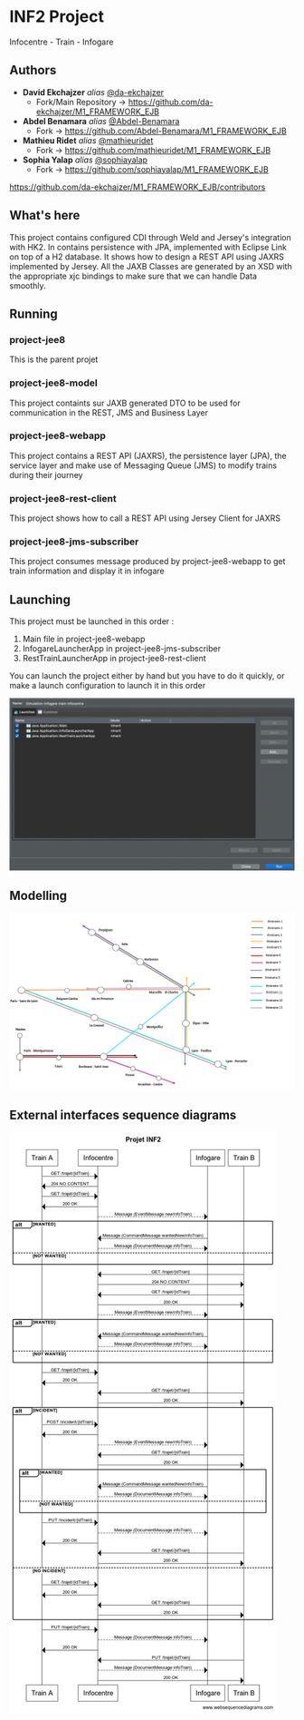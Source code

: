 # INF2 Project

Infocentre - Train - Infogare

## Authors

* **David Ekchajzer** _alias_ [@da-ekchajzer](https://github.com/da-ekchajzer)
  * Fork/Main Repository &#8594; https://github.com/da-ekchajzer/M1_FRAMEWORK_EJB
* **Abdel Benamara** _alias_ [@Abdel-Benamara](https://github.com/Abdel-Benamara)
  * Fork &#8594; https://github.com/Abdel-Benamara/M1_FRAMEWORK_EJB
* **Mathieu Ridet** _alias_ [@mathieuridet](https://github.com/mathieuridet)
  * Fork &#8594; https://github.com/mathieuridet/M1_FRAMEWORK_EJB
* **Sophia Yalap** _alias_ [@sophiayalap](https://github.com/sophiayalap)
  * Fork &#8594; https://github.com/sophiayalap/M1_FRAMEWORK_EJB
  
https://github.com/da-ekchajzer/M1_FRAMEWORK_EJB/contributors


## What's here

This project contains configured CDI through Weld and Jersey's integration with HK2. In contains persistence with JPA, implemented with Eclipse Link on top of a H2 database. It shows how to design a REST API using JAXRS implemented by Jersey. All the JAXB Classes are generated by an XSD with the appropriate xjc bindings to make sure that we can handle Data smoothly.



## Running

### project-jee8

This is the parent projet

### project-jee8-model

This project containts sur JAXB generated DTO to be used for communication in the REST, JMS and Business Layer

### project-jee8-webapp

This project contains a REST API (JAXRS), the persistence layer (JPA), the service layer and make use of Messaging Queue (JMS) to modify trains during their journey

### project-jee8-rest-client

This project shows how to call a REST API using Jersey Client for JAXRS

### project-jee8-jms-subscriber

This project consumes message produced by project-jee8-webapp to get train information and display it in infogare

## Launching

This project must be launched in this order : 
1) Main file in project-jee8-webapp
2) InfogareLauncherApp in project-jee8-jms-subscriber
3) RestTrainLauncherApp in project-jee8-rest-client

You can launch the project either by hand but you have to do it quickly, or make a launch configuration to launch it in this order

![Launch configuration](launch_config.jpeg)

## Modelling
![](Itineraires.png)

## External interfaces sequence diagrams

![](diag_sequence.jpeg)

